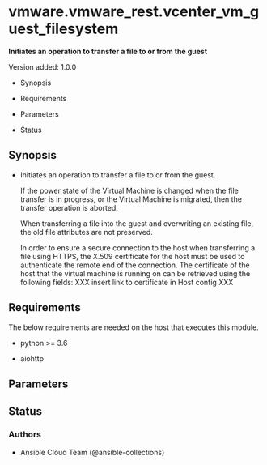 # vmware.vmware_rest.vcenter_vm_guest_filesystem

**Initiates an operation to transfer a file to or from the guest**

Version added: 1.0.0


* Synopsis


* Requirements


* Parameters


* Status

## Synopsis


* Initiates an operation to transfer a file to or from the guest. <p>
If the power state of the Virtual Machine is changed when the file
transfer is in progress, or the Virtual Machine is migrated, then
the transfer operation is aborted. <p> When transferring a file
into the guest and overwriting an existing file, the old file
attributes are not preserved. <p> In order to ensure a secure
connection to the host when transferring a file using HTTPS, the
X.509 certificate for the host must be used to authenticate the
remote end of the connection. The certificate of the host that the
virtual machine is running on can be retrieved using the following
fields: XXX insert link to certificate in Host config XXX <p>

## Requirements

The below requirements are needed on the host that executes this
module.


* python >= 3.6


* aiohttp

## Parameters

## Status

### Authors


* Ansible Cloud Team (@ansible-collections)

